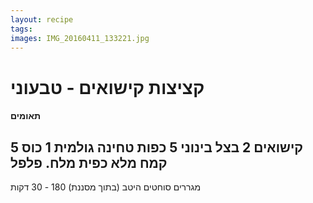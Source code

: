 ```yaml
---
layout: recipe
tags:
images: IMG_20160411_133221.jpg
---
```


# קציצות קישואים - טבעוני
#### תאומים
5 קישואים
2 בצל בינוני
5 כפות טחינה גולמית
1 כוס קמח מלא
כפית מלח. פלפל
--
מגררים סוחטים היטב (בתוך מסננת)
180 - 30 דקות
